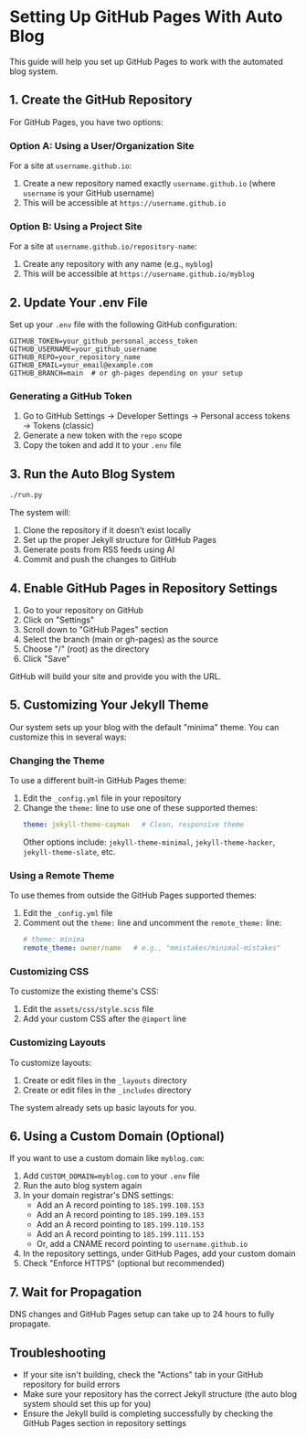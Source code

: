 # Setting Up GitHub Pages With Auto Blog

This guide will help you set up GitHub Pages to work with the automated blog system.

## 1. Create the GitHub Repository

For GitHub Pages, you have two options:

### Option A: Using a User/Organization Site

For a site at `username.github.io`:

1. Create a new repository named exactly `username.github.io` (where `username` is your GitHub username)
2. This will be accessible at `https://username.github.io`

### Option B: Using a Project Site

For a site at `username.github.io/repository-name`:

1. Create any repository with any name (e.g., `myblog`)
2. This will be accessible at `https://username.github.io/myblog`

## 2. Update Your .env File

Set up your `.env` file with the following GitHub configuration:

```
GITHUB_TOKEN=your_github_personal_access_token
GITHUB_USERNAME=your_github_username
GITHUB_REPO=your_repository_name
GITHUB_EMAIL=your_email@example.com
GITHUB_BRANCH=main  # or gh-pages depending on your setup
```

### Generating a GitHub Token

1. Go to GitHub Settings → Developer Settings → Personal access tokens → Tokens (classic)
2. Generate a new token with the `repo` scope
3. Copy the token and add it to your `.env` file

## 3. Run the Auto Blog System

```bash
./run.py
```

The system will:
1. Clone the repository if it doesn't exist locally
2. Set up the proper Jekyll structure for GitHub Pages
3. Generate posts from RSS feeds using AI
4. Commit and push the changes to GitHub

## 4. Enable GitHub Pages in Repository Settings

1. Go to your repository on GitHub
2. Click on "Settings"
3. Scroll down to "GitHub Pages" section
4. Select the branch (main or gh-pages) as the source
5. Choose "/" (root) as the directory
6. Click "Save"

GitHub will build your site and provide you with the URL.

## 5. Customizing Your Jekyll Theme

Our system sets up your blog with the default "minima" theme. You can customize this in several ways:

### Changing the Theme

To use a different built-in GitHub Pages theme:

1. Edit the `_config.yml` file in your repository
2. Change the `theme:` line to use one of these supported themes:
   ```yaml
   theme: jekyll-theme-cayman   # Clean, responsive theme
   ```
   Other options include: `jekyll-theme-minimal`, `jekyll-theme-hacker`, `jekyll-theme-slate`, etc.

### Using a Remote Theme

To use themes from outside the GitHub Pages supported themes:

1. Edit the `_config.yml` file
2. Comment out the `theme:` line and uncomment the `remote_theme:` line:
   ```yaml
   # theme: minima
   remote_theme: owner/name   # e.g., "mmistakes/minimal-mistakes"
   ```

### Customizing CSS

To customize the existing theme's CSS:

1. Edit the `assets/css/style.scss` file
2. Add your custom CSS after the `@import` line

### Customizing Layouts

To customize layouts:

1. Create or edit files in the `_layouts` directory
2. Create or edit files in the `_includes` directory

The system already sets up basic layouts for you.

## 6. Using a Custom Domain (Optional)

If you want to use a custom domain like `myblog.com`:

1. Add `CUSTOM_DOMAIN=myblog.com` to your `.env` file
2. Run the auto blog system again
3. In your domain registrar's DNS settings:
   - Add an A record pointing to `185.199.108.153`
   - Add an A record pointing to `185.199.109.153`
   - Add an A record pointing to `185.199.110.153`
   - Add an A record pointing to `185.199.111.153`
   - Or, add a CNAME record pointing to `username.github.io`
4. In the repository settings, under GitHub Pages, add your custom domain
5. Check "Enforce HTTPS" (optional but recommended)

## 7. Wait for Propagation

DNS changes and GitHub Pages setup can take up to 24 hours to fully propagate.

## Troubleshooting

- If your site isn't building, check the "Actions" tab in your GitHub repository for build errors
- Make sure your repository has the correct Jekyll structure (the auto blog system should set this up for you)
- Ensure the Jekyll build is completing successfully by checking the GitHub Pages section in repository settings 